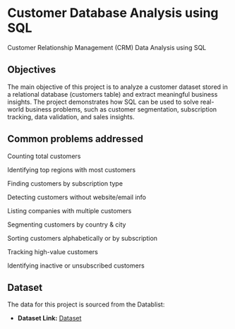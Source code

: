 # Customer Database Analysis using SQL
Customer Relationship Management (CRM) Data Analysis using SQL

## Objectives
The main objective of this project is to analyze a customer dataset stored in a relational database (customers table) and extract meaningful business insights. The project demonstrates how SQL can be used to solve real-world business problems, such as customer segmentation, subscription tracking, data validation, and sales insights.

## Common problems addressed

Counting total customers

Identifying top regions with most customers

Finding customers by subscription type

Detecting customers without website/email info

Listing companies with multiple customers

Segmenting customers by country & city

Sorting customers alphabetically or by subscription

Tracking high-value customers

Identifying inactive or unsubscribed customers

## Dataset

The data for this project is sourced from the Datablist:

- **Dataset Link:** [Dataset](https://www.datablist.com/learn/csv/download-sample-csv-files#customers-dataset)


```

